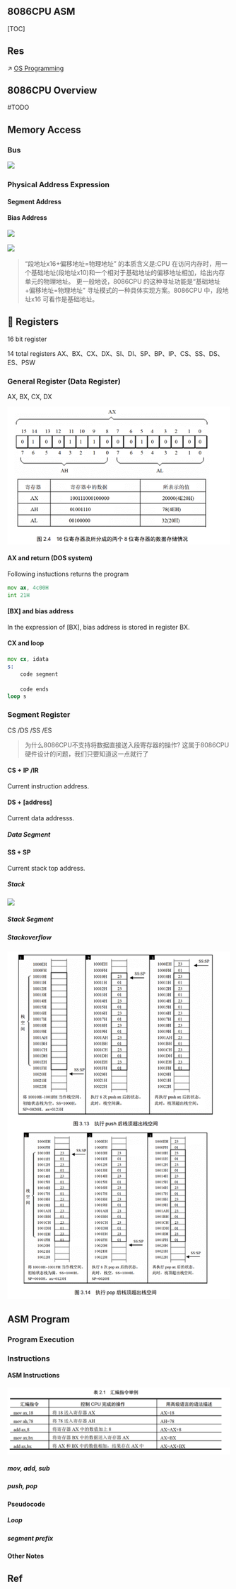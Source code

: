 ## 8086CPU ASM

[TOC]



## Res
↗ [OS Programming](../../../🧬%20Computer%20System/Operating%20System/📟%20OS%20Programming/OS%20Programming.md)



## 8086CPU Overview
#TODO 


## Memory Access
### Bus
![](../../../../../../Assets/Pics/Screenshot%202023-03-05%20at%2010.19.55%20AM.png)


### Physical Address Expression
#### Segment Address


#### Bias Address

![](../../../../../../../Assets/Pics/Screenshot%202023-03-05%20at%2011.20.42%20AM.png)

![](../../../../../../../Assets/Pics/Screenshot%202023-03-05%20at%2011.25.44%20AM.png)

> “段地址x16+偏移地址=物理地址” 的本质含义是:CPU 在访问内存时，用一个基础地址(段地址x10)和一个相对于基础地址的偏移地址相加，给出内存单元的物理地址。
> 更一般地说，8086CPU 的这种寻址功能是“基础地址+偏移地址=物理地址” 寻址模式的一种具体实现方案。8086CPU 中，段地址x16 可看作是基础地址。


## 🫙 Registers
16 bit register

14 total registers
AX、BX、CX、DX、SI、DI、SP、BP、IP、CS、SS、DS、ES、PSW

### General Register (Data Register)
AX, BX, CX, DX

![](../../../../../Assets/Pics/Screenshot%202023-03-05%20at%201.49.29%20PM.png)

#### AX and return (DOS system)
Following instuctions returns the program
```asm
mov ax, 4c00H
int 21H
```

#### [BX] and bias address
In the expression of [BX], bias address is stored in register BX.

#### CX and loop
```asm
mov cx, idata
s:
	code segment

	code ends
loop s
```

### Segment Register
CS /DS /SS /ES


> 为什么8086CPU不支持将数据直接送入段寄存器的操作? 这属于8086CPU 硬件设计的问题，我们只要知道这一点就行了


#### CS + IP /IR
Current instruction address.


#### DS + [address]
Current data addresss.

##### Data Segment


#### SS + SP
Current stack top address.

##### Stack
![](../../../../../../../Assets/Pics/Screenshot%202023-03-05%20at%201.15.14%20PM.png)

##### Stack Segment

##### Stackoverflow
![](../../../../../Assets/Pics/Screenshot%202023-03-05%20at%201.44.33%20PM.png)



## ASM Program
### Program Execution


### Instructions
#### ASM Instructions
![](../../../../../Assets/Pics/Screenshot%202023-03-05%20at%2011.05.13%20AM.png)

##### mov, add, sub


##### push, pop

#### Pseudocode
##### Loop

##### segment prefix


#### Other Notes



## Ref
[汇编中的栈帧理解]: https://blog.csdn.net/yhchinabest/article/details/103881857

